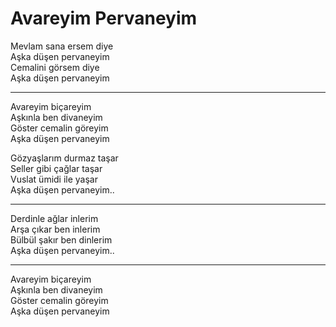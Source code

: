 # Avareyim Pervaneyim

Mevlam sana ersem diye  
Aşka düşen pervaneyim  
Cemalini görsem diye  
Aşka düşen pervaneyim  
****  
Avareyim biçareyim  
Aşkınla ben divaneyim  
Göster cemalin göreyim  
Aşka düşen pervaneyim  

Gözyaşlarım durmaz taşar  
Seller gibi çağlar taşar  
Vuslat ümidi ile yaşar  
Aşka düşen pervaneyim..  
****  
Derdinle ağlar inlerim  
Arşa çıkar ben inlerim  
Bülbül şakır ben dinlerim  
Aşka düşen pervaneyim..  
****  
Avareyim biçareyim  
Aşkınla ben divaneyim  
Göster cemalin göreyim  
Aşka düşen pervaneyim  


